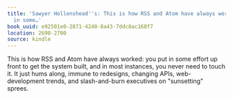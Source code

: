 ```yaml
---
title: 'Sawyer Hollenshead''s: This is how RSS and Atom have always worked: you put
  in some…'
book_uuid: e92501e0-2871-4240-8a43-7ddc8ac168f7
location: 2698-2700
source: kindle
---
```


This is how RSS and Atom have always worked: you put in some effort up front to get the system built, and in most instances, you never need to touch it. It just hums along, immune to redesigns, changing APIs, web-development trends, and slash-and-burn executives on "sunsetting" sprees.